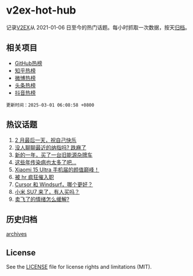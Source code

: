 # v2ex-hot-hub

 记录[V2EX](https://www.v2ex.com/)从 2021-01-06 日至今的热门话题。每小时抓取一次数据，按天[归档](archives)。
 
 ## 相关项目

- [GitHub热榜](https://github.com/lonnyzhang423/github-hot-hub)
- [知乎热榜](https://github.com/lonnyzhang423/zhihu-hot-hub)
- [微博热榜](https://github.com/lonnyzhang423/weibo-hot-hub)
- [头条热榜](https://github.com/lonnyzhang423/toutiao-hot-hub)
- [抖音热榜](https://github.com/lonnyzhang423/douyin-hot-hub)


 `更新时间：2025-03-01 06:08:58 +0800`

## 热议话题

1. [2 月最后一天，祝自己快乐](https://www.v2ex.com/t/1114780)
1. [没人聊聊最近的纳指吗? 跌麻了](https://www.v2ex.com/t/1114779)
1. [新的一年，买了一台旧能源杂牌车](https://www.v2ex.com/t/1114792)
1. [这些年传染病也太多了吧...](https://www.v2ex.com/t/1114777)
1. [Xiaomi 15 Ultra 手机届的颜值巅峰！](https://www.v2ex.com/t/1114785)
1. [被 hr 疯狂催入职](https://www.v2ex.com/t/1114790)
1. [Cursor 和 Windsurf，哪个更好？](https://www.v2ex.com/t/1114775)
1. [小米 SU7 来了，有人买吗？](https://www.v2ex.com/t/1114783)
1. [卖飞了的情绪怎么缓解?](https://www.v2ex.com/t/1114843)

## 历史归档

[archives](archives)

## License

See the [LICENSE](LICENSE) file for license rights and limitations (MIT).
